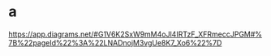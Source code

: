 # a

https://app.diagrams.net/#G1V6K2SxW9mM4oJl4IRTzF_XFRmeccJPGM#%7B%22pageId%22%3A%22LNADnojM3vgUe8K7_Xo6%22%7D
